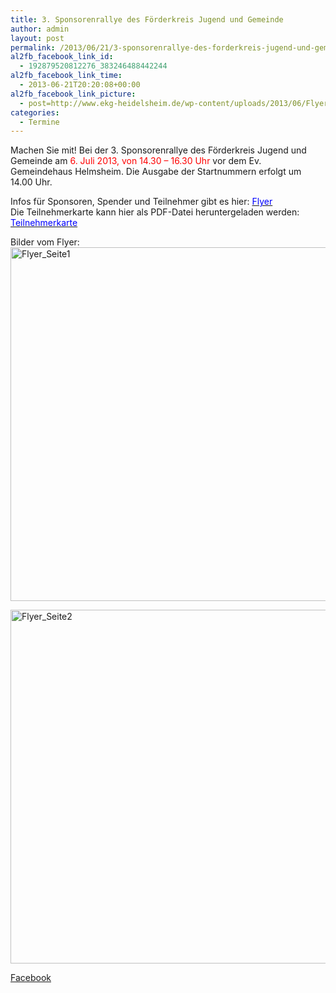 ```yaml
---
title: 3. Sponsorenrallye des Förderkreis Jugend und Gemeinde
author: admin
layout: post
permalink: /2013/06/21/3-sponsorenrallye-des-forderkreis-jugend-und-gemeinde/
al2fb_facebook_link_id:
  - 192879520812276_383246488442244
al2fb_facebook_link_time:
  - 2013-06-21T20:20:08+00:00
al2fb_facebook_link_picture:
  - post=http://www.ekg-heidelsheim.de/wp-content/uploads/2013/06/Flyer_Seite1.png
categories:
  - Termine
---
```

Machen Sie mit! Bei der 3. Sponsorenrallye des Förderkreis Jugend und Gemeinde am<span style="color: #ff0000;"> 6. Juli 2013, von 14.30 &#8211; 16.30 Uhr</span> vor dem Ev. Gemeindehaus Helmsheim. Die Ausgabe der Startnummern erfolgt um 14.00 Uhr.

Infos für Sponsoren, Spender und Teilnehmer gibt es hier: <span style="color: #0000ff;"><a href="http://www.ekg-heidelsheim.de/wp-content/uploads/2013/06/Flyer_3. Sponsorenrallye.pdf"><span style="color: #0000ff;">Flyer</span></a></span>  
Die Teilnehmerkarte kann hier als PDF-Datei heruntergeladen werden: <span style="color: #0000ff;"><a href="http://www.ekg-heidelsheim.de/wp-content/uploads/2013/06/Teilnehmerkarte_Sponsorenralley_2013.pdf"><span style="color: #0000ff;">Teilnehmerkarte</span></a></span>

Bilder vom Flyer:  
[<img class="alignleft size-full wp-image-1064" alt="Flyer_Seite1" src="http://www.ekg-heidelsheim.de/wp-content/uploads/2013/06/Flyer_Seite1.png" width="800" height="566" />][1]

[<img class="alignleft size-full wp-image-1066" alt="Flyer_Seite2" src="http://www.ekg-heidelsheim.de/wp-content/uploads/2013/06/Flyer_Seite2.png" width="800" height="566" />][2]

<div class="al2fb_anchor">
  <a href="http://www.facebook.com/permalink.php?story_fbid=383246488442244&id=192879520812276" target="_blank">Facebook</div></a>

 [1]: http://www.ekg-heidelsheim.de/wp-content/uploads/2013/06/Flyer_Seite1.png
 [2]: http://www.ekg-heidelsheim.de/wp-content/uploads/2013/06/Flyer_Seite2.png